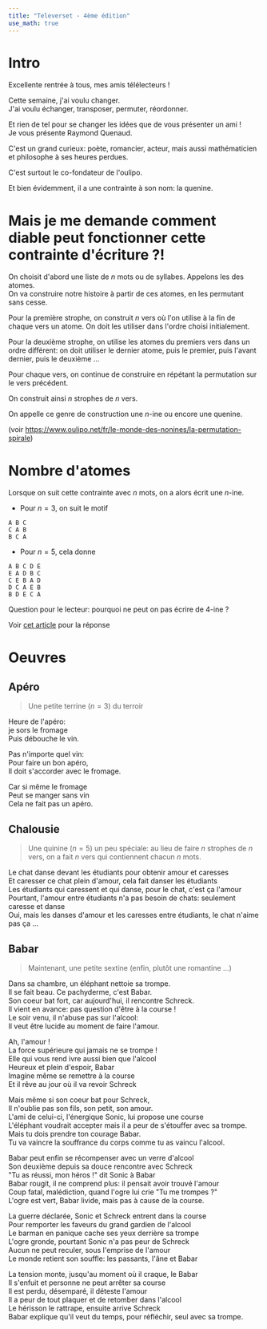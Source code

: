```yaml
---
title: "Televerset - 4ème édition"
use_math: true
---
```

# Intro

Excellente rentrée à tous, mes amis télélecteurs !

Cette semaine, j'ai voulu changer.  
J'ai voulu échanger, transposer, permuter, réordonner.

Et rien de tel pour se changer les idées que de vous présenter un ami !  
Je vous présente Raymond Quenaud.

C'est un grand curieux: poète, romancier, acteur, mais aussi mathématicien et philosophe à ses heures perdues.

C'est surtout le co-fondateur de l'oulipo.

Et bien évidemment, il a une contrainte à son nom: la quenine.

# Mais je me demande comment diable peut fonctionner cette contrainte d'écriture ?!

On choisit d'abord une liste de $n$ mots ou de syllabes. Appelons les des atomes.  
On va construire notre histoire à partir de ces atomes, en les permutant sans cesse.

Pour la première strophe, on construit $n$ vers où l'on utilise à la fin de chaque vers un atome. On doit les utiliser dans l'ordre choisi initialement.

Pour la deuxième strophe, on utilise les atomes du premiers vers dans un ordre différent: on doit utiliser le dernier atome, puis le premier, puis l'avant dernier, puis le deuxième ...

Pour chaque vers, on continue de construire en répétant la permutation sur le vers précédent.

On construit ainsi $n$ strophes de $n$ vers.

On appelle ce genre de construction une $n$-ine ou encore une quenine.

(voir https://www.oulipo.net/fr/le-monde-des-nonines/la-permutation-spirale)

# Nombre d'atomes

Lorsque on suit cette contrainte avec $n$ mots, on a alors écrit une $n$-ine.

- Pour $n=3$, on suit le motif
```
A B C
C A B
B C A
```

- Pour $n=5$, cela donne
```
A B C D E
E A D B C
C E B A D
D C A E B
B D E C A
```

Question pour le lecteur: pourquoi ne peut on pas écrire de $4$-ine ?

Voir [cet article](https://images.math.cnrs.fr/Poesie-spirales-et-battements-de-cartes) pour la réponse


# Oeuvres

## Apéro

> Une petite terrine ($n=3$) du terroir

Heure de l'apéro:   
je sors le fromage  
Puis débouche le vin.  

Pas n'importe quel vin:  
Pour faire un bon apéro,   
Il doit s'accorder avec le fromage.  

Car si même le fromage  
Peut se manger sans vin  
Cela ne fait pas un apéro.

## Chalousie

> Une quinine ($n=5$) un peu spéciale: au lieu de faire $n$ strophes de $n$ vers, on a fait $n$ vers qui contiennent chacun $n$ mots.

Le chat danse devant les étudiants pour obtenir amour et caresses  
Et caresser ce chat plein d'amour, cela fait danser les étudiants  
Les étudiants qui caressent et qui danse, pour le chat, c'est ça l'amour  
Pourtant, l'amour entre étudiants n'a pas besoin de chats: seulement caresse et danse  
Oui, mais les danses d'amour et les caresses entre étudiants, le chat n'aime pas ça ...

## Babar

> Maintenant, une petite sextine (enfin, plutôt une romantine ...)

Dans sa chambre, un éléphant nettoie sa trompe.  
Il se fait beau. Ce pachyderme, c'est Babar.  
Son coeur bat fort, car aujourd'hui, il rencontre Schreck.  
Il vient en avance: pas question d'être à la course !  
Le soir venu, il n'abuse pas sur l'alcool:  
Il veut être lucide au moment de faire l'amour.  

Ah, l'amour !  
La force supérieure qui jamais ne se trompe !  
Elle qui vous rend ivre aussi bien que l'alcool  
Heureux et plein d'espoir, Babar  
Imagine même se remettre à la course  
Et il rêve au jour où il va revoir Schreck  

Mais même si son coeur bat pour Schreck,  
Il n'oublie pas son fils, son petit, son amour.  
L'ami de celui-ci, l'énergique Sonic, lui propose une course  
L'éléphant voudrait accepter mais il a peur de s'étouffer avec sa trompe.  
Mais tu dois prendre ton courage Babar.  
Tu va vaincre la souffrance du corps comme tu as vaincu l'alcool.  

Babar peut enfin se récompenser avec un verre d'alcool  
Son deuxième depuis sa douce rencontre avec Schreck  
"Tu as réussi, mon héros !" dit Sonic à Babar  
Babar rougit, il ne comprend plus: il pensait avoir trouvé l'amour  
Coup fatal, malédiction, quand l'ogre lui crie "Tu me trompes ?"  
L'ogre est vert, Babar livide, mais pas à cause de la course.   

La guerre déclarée, Sonic et Schreck entrent dans la course  
Pour remporter les faveurs du grand gardien de l'alcool  
Le barman en panique cache ses yeux derrière sa trompe  
L'ogre gronde, pourtant Sonic n'a pas peur de Schreck  
Aucun ne peut reculer, sous l'emprise de l'amour  
Le monde retient son souffle: les passants, l'âne et Babar  

La tension monte, jusqu'au moment où il craque, le Babar  
Il s'enfuit et personne ne peut arrêter sa course  
Il est perdu, désemparé, il déteste l'amour  
Il a peur de tout plaquer et de retomber dans l'alcool  
Le hérisson le rattrape, ensuite arrive Schreck  
Babar explique qu'il veut du temps, pour réfléchir, seul avec sa trompe.